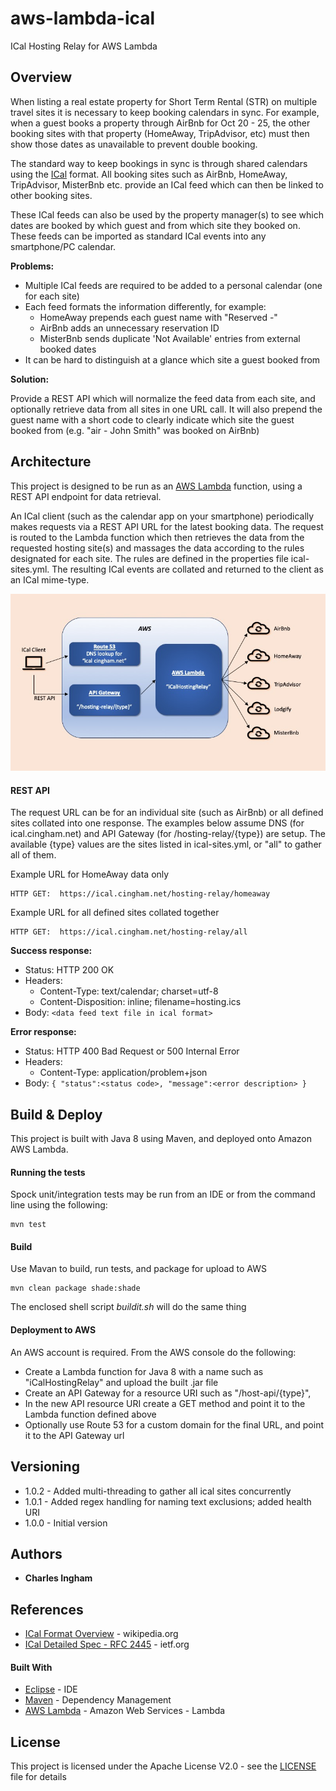 # aws-lambda-ical
ICal Hosting Relay for AWS Lambda

## Overview

When listing a real estate property for Short Term Rental (STR) on multiple travel sites it is necessary to keep booking calendars in sync.  For example, when a guest books a property through AirBnb for Oct 20 - 25, the other booking sites with that property (HomeAway, TripAdvisor, etc) must then show those dates as unavailable to prevent double booking.

The standard way to keep bookings in sync is through shared calendars using the [ICal](https://en.wikipedia.org/wiki/ICalendar) format.  All booking sites  such as AirBnb, HomeAway, TripAdvisor, MisterBnb etc. provide an ICal feed which can then be linked to other booking sites.

These ICal feeds can also be used by the property manager(s) to see which dates are booked by which guest and from which site they booked on.  These feeds can be imported as standard ICal events into any smartphone/PC calendar.

**Problems:**

* Multiple ICal feeds are required to be added to a personal calendar (one for each site)
* Each feed formats the information differently, for example:
    * HomeAway prepends each guest name with "Reserved -" 
    * AirBnb adds an unnecessary reservation ID
    * MisterBnb sends duplicate 'Not Available' entries from external booked dates
* It can be hard to distinguish at a glance which site a guest booked from

**Solution:**

Provide a REST API which will normalize the feed data from each site, and optionally retrieve data from all sites in one URL call.  It will also prepend the guest name with a short code to clearly indicate which site the guest booked from (e.g. "air - John Smith" was booked on AirBnb) 


## Architecture

This project is designed to be run as an [AWS Lambda](https://aws.amazon.com/lambda/) function, using a REST API endpoint for data retrieval.  

An ICal client (such as the calendar app on your smartphone) periodically makes requests via a REST API URL for the latest booking data.  The request is routed to the Lambda function which then retrieves the data from the requested hosting site(s) and massages the data according to the rules designated for each site.  The rules are defined in the properties file ical-sites.yml.  The resulting ICal events are collated and returned to the client as an ICal mime-type.

![Architecture Diagram](https://raw.githubusercontent.com/cingham1/aws-lambda-ical/master/src/main/resources/ical-architecture-diagram.jpg)

#### REST API
The request URL can be for an individual site (such as AirBnb) or all defined sites collated into one response.  The examples below assume DNS (for ical.cingham.net) and API Gateway (for /hosting-relay/{type}) are setup.  The available {type} values are the sites listed in ical-sites.yml, or "all" to gather all of them.

Example URL for HomeAway data only

```
HTTP GET:  https://ical.cingham.net/hosting-relay/homeaway
```
Example URL for all defined sites collated together

```
HTTP GET:  https://ical.cingham.net/hosting-relay/all
```

**Success response:**
* Status: HTTP 200 OK
* Headers: 
    * Content-Type: text/calendar; charset=utf-8
    * Content-Disposition: inline; filename=hosting.ics
* Body: `<data feed text file in ical format>`

**Error response:**
* Status: HTTP 400 Bad Request  or  500 Internal Error
* Headers: 
    * Content-Type: application/problem+json
* Body: `{ "status":<status code>, "message":<error description> }`

## Build & Deploy

This project is built with Java 8 using Maven, and deployed onto Amazon AWS Lambda.

#### Running the tests

Spock unit/integration tests may be run from an IDE or from the command line using the following:

```
mvn test
```

#### Build
Use Mavan to build, run tests, and package for upload to AWS 

```
mvn clean package shade:shade
```

The enclosed shell script *buildit.sh* will do the same thing


#### Deployment to AWS

An AWS account is required.  From the AWS console do the following:

* Create a Lambda function for Java 8 with a name such as "iCalHostingRelay" and upload the built .jar file
* Create an API Gateway for a resource URI such as "/host-api/{type}", 
* In the new API resource URI create a GET method and point it to the Lambda function defined above
* Optionally use Route 53 for a custom domain for the final URL, and point it to the API Gateway url

## Versioning

* 1.0.2 - Added multi-threading to gather all ical sites concurrently
* 1.0.1 - Added regex handling for naming text exclusions; added health URI
* 1.0.0 - Initial version

## Authors

* **Charles Ingham** 

## References 

* [ICal Format Overview](https://en.wikipedia.org/wiki/ICalendar) - wikipedia.org
* [ICal Detailed Spec - RFC 2445](https://www.ietf.org/rfc/rfc2445.txt) - ietf.org

#### Built With

* [Eclipse](https://www.eclipse.org/) - IDE
* [Maven](https://maven.apache.org/) - Dependency Management
* [AWS Lambda](https://aws.amazon.com/lambda/) - Amazon Web Services - Lambda


## License

This project is licensed under the Apache License V2.0 - see the [LICENSE](LICENSE) file for details


